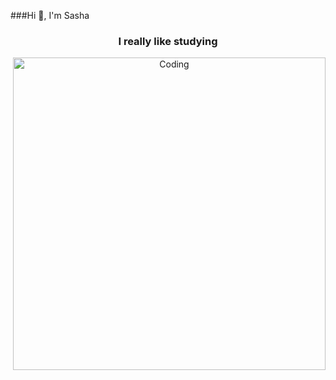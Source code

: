 ###Hi 👋, I'm Sasha
<h3 align="center">I really like studying</h3>
<div align='center'>
<img align="right" alt="Coding" width="500" src="https://www.google.com/url?sa=i&url=https%3A%2F%2Fwww.spreadshirt.ie%2Fshop%2Fdesign%2Fi%2Bam%2Ba%2Bhacker%2Bcrocodile%2Bi%2Bam%2Ba%2Bhacker%2Bcrocodile%2Bmens%2Bt-shirt-D5d374cbbe0c08376782b0e18%3Fsellable%3DlzaDex9w3ycR889kMzvG-6-7&psig=AOvVaw2OtqwboMjmpAv-bHWgREPe&ust=1682438632621000&source=images&cd=vfe&ved=0CBEQjRxqFwoTCNiHrLzywv4CFQAAAAAdAAAAABAD">
</div>




